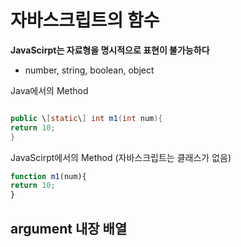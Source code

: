 # 자바스크립트의 함수
**JavaScirpt는 자료형을 명시적으로 표현이 불가능하다**
- number, string, boolean, object

Java에서의 Method
```java

public \[static\] int m1(int num){
return 10;
}
```

JavaScirpt에서의 Method (자바스크립트는 클래스가 없음)
```js
function m1(num){
return 10;
}
```


## argument 내장 배열




